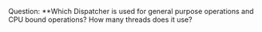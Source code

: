 Question:
**Which Dispatcher is used for general purpose operations and CPU bound operations? How many threads does it use?
